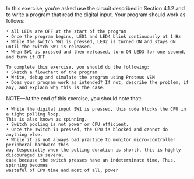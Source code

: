 In this exercise, you’re asked use the circuit described in Section 4.1.2 and to write a program that read the digital input. Your program should work as follows:

    • All LEDs are OFF at the start of the program
    • Once the program begins, LED1 and LED4 blink continuously at 1 Hz
    • While the switch SW1 is pressed, LED2 is turned ON and stays ON until the switch SW1 is released.
    • When SW1 is pressed and then released, turn ON LED3 for one second, and turn it OFF

    To complete this exercise, you should do the following:
    • Sketch a flowchart of the program
    • Write, debug and simulate the program using Proteus VSM
    • Does your program work as intended? If not, describe the problem, if any, and explain why this is the case.

NOTE—At the end of this exercise, you should note that:

    • While the digital input SW1 is pressed, this code blocks the CPU in a tight polling loop.
    This is also known as spinning.
    • Switch pooling is not power or CPU efficient.
    • Once the switch is pressed, the CPU is blocked and cannot do anything else.
    • While it is not always bad practice to monitor micro-controller peripheral hardware this
    way (especially when the polling duration is short), this is highly discouraged is several
    case because the switch presses have an indeterminate time. Thus, spinning becomes
    wasteful of CPU time and most of all, power
